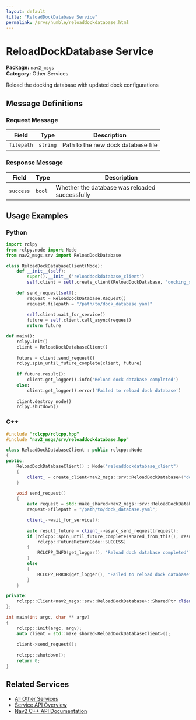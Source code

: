 ```yaml
---
layout: default
title: "ReloadDockDatabase Service"
permalink: /srvs/humble/reloaddockdatabase.html
---
```


# ReloadDockDatabase Service

**Package:** `nav2_msgs`  
**Category:** Other Services

Reload the docking database with updated dock configurations

## Message Definitions

### Request Message

| Field | Type | Description |
|-------|------|-------------|
| `filepath` | `string` | Path to the new dock database file |


### Response Message

| Field | Type | Description |
|-------|------|-------------|
| `success` | `bool` | Whether the database was reloaded successfully |


## Usage Examples

### Python

```python
import rclpy
from rclpy.node import Node
from nav2_msgs.srv import ReloadDockDatabase

class ReloadDockDatabaseClient(Node):
    def __init__(self):
        super().__init__('reloaddockdatabase_client')
        self.client = self.create_client(ReloadDockDatabase, 'docking_server/reload_dock_database')
        
    def send_request(self):
        request = ReloadDockDatabase.Request()
        request.filepath = "/path/to/dock_database.yaml"
        
        self.client.wait_for_service()
        future = self.client.call_async(request)
        return future

def main():
    rclpy.init()
    client = ReloadDockDatabaseClient()
    
    future = client.send_request()
    rclpy.spin_until_future_complete(client, future)
    
    if future.result():
        client.get_logger().info('Reload dock database completed')
    else:
        client.get_logger().error('Failed to reload dock database')
        
    client.destroy_node()
    rclpy.shutdown()
```

### C++

```cpp
#include "rclcpp/rclcpp.hpp"
#include "nav2_msgs/srv/reloaddockdatabase.hpp"

class ReloadDockDatabaseClient : public rclcpp::Node
{
public:
    ReloadDockDatabaseClient() : Node("reloaddockdatabase_client")
    {
        client_ = create_client<nav2_msgs::srv::ReloadDockDatabase>("docking_server/reload_dock_database");
    }

    void send_request()
    {
        auto request = std::make_shared<nav2_msgs::srv::ReloadDockDatabase::Request>();
        request->filepath = "/path/to/dock_database.yaml";

        client_->wait_for_service();
        
        auto result_future = client_->async_send_request(request);
        if (rclcpp::spin_until_future_complete(shared_from_this(), result_future) ==
            rclcpp::FutureReturnCode::SUCCESS)
        {
            RCLCPP_INFO(get_logger(), "Reload dock database completed");
        }
        else
        {
            RCLCPP_ERROR(get_logger(), "Failed to reload dock database");
        }
    }

private:
    rclcpp::Client<nav2_msgs::srv::ReloadDockDatabase>::SharedPtr client_;
};

int main(int argc, char ** argv)
{
    rclcpp::init(argc, argv);
    auto client = std::make_shared<ReloadDockDatabaseClient>();
    
    client->send_request();
    
    rclcpp::shutdown();
    return 0;
}
```

## Related Services

- [All Other Services](/srvs/humble/index.html#other-services)
- [Service API Overview](/srvs/humble/index.html)
- [Nav2 C++ API Documentation](/humble/html/index.html)